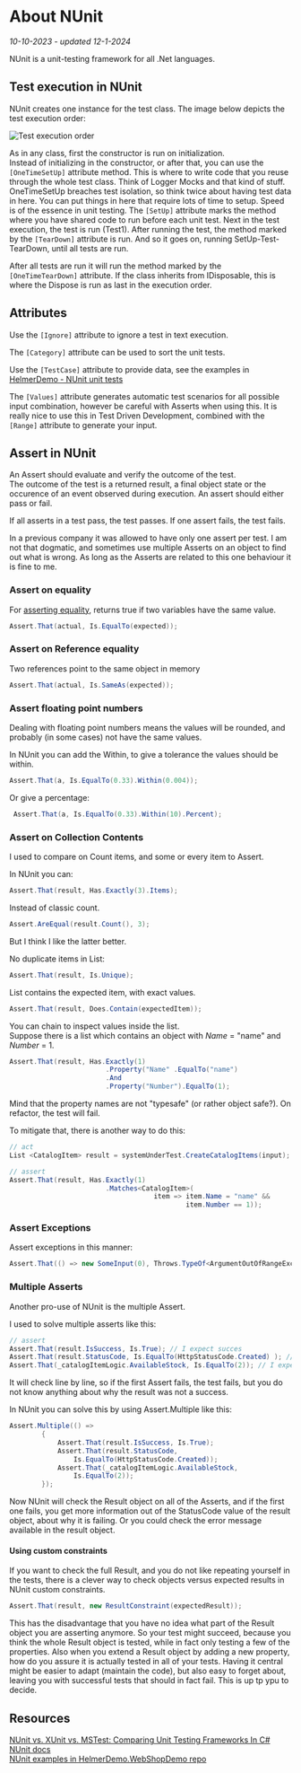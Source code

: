 # About NUnit
*10-10-2023 - updated 12-1-2024*

NUnit is a unit-testing framework for all .Net languages.

## Test execution in NUnit

NUnit creates one instance for the test class.
The image below depicts the test execution order:

![Test execution order](../assets/images/nunit/testexecnunit.svg "Test execution order for Nunit")

As in any class, first the constructor is run on initialization.  
Instead of initializing in the constructor, or after that, you can use the `[OneTimeSetUp]` attribute method. This is where to write code that you reuse through the whole test class. Think of Logger Mocks and that kind of stuff. OneTimeSetUp breaches test isolation, so think twice about having test data in here. You can put things in here that require lots of time to setup. Speed is of the essence in unit testing.
The `[SetUp]` attribute marks the method where you have shared code to run before each unit test.
Next in the test execution, the test is run (Test1).
After running the test, the method marked by the `[TearDown]` attribute is run.
And so it goes on, running SetUp-Test-TearDown, until all tests are run.   

After all tests are run it will run the method marked by the `[OneTimeTearDown]` attribute. If the class inherits from IDisposable, this is where the Dispose is run as last in the execution order. 

## Attributes

Use the `[Ignore]` attribute to ignore a test in text execution.

The `[Category]` attribute can be used to sort the unit tests.

Use the `[TestCase]` attribute to provide data, see the examples in [HelmerDemo - NUnit unit tests](https://github.com/HelmerDenDekker/HelmerDemo.WebShopDemo/blob/rd-unittests/src/Services/Tests/WSD.Catalog.Domain.UnitTests.nUnit/CatalogItemLogicTests.cs)

The `[Values]` attribute generates automatic test scenarios for all possible input combination, however be careful with Asserts when using this. It is really nice to use this in Test Driven Development, combined with the ` [Range] ` attribute to generate your input.

## Assert in NUnit

An Assert should evaluate and verify the outcome of the test.  
The outcome of the test is a returned result, a final object state or the occurence of an event observed during execution.
An assert should either pass or fail.

If all asserts in a test pass, the test passes.
If one assert fails, the test fails.

In a previous company it was allowed to have only one assert per test. I am not that dogmatic, and sometimes use multiple Asserts on an object to find out what is wrong. As long as the Asserts are related to this one behaviour it is fine to me.

### Assert on equality

For [asserting equality](https://docs.nunit.org/articles/nunit/writing-tests/constraints/EqualConstraint.html), returns true if two variables have the same value. 

```cs
Assert.That(actual, Is.EqualTo(expected));
```

### Assert on Reference equality

Two references point to the same object in memory  

```cs
Assert.That(actual, Is.SameAs(expected));
```


### Assert floating point numbers

Dealing with floating point numbers means the values will be rounded, and probably (in some cases) not have the same values.


In NUnit you can add the Within, to give a tolerance the values should be within.  

 ```cs
 Assert.That(a, Is.EqualTo(0.33).Within(0.004));
```

Or give a percentage:  

```cs
 Assert.That(a, Is.EqualTo(0.33).Within(10).Percent);
 ```

### Assert on Collection Contents

I used to compare on Count items, and some or every item to Assert.

In NUnit you can:  
```cs
Assert.That(result, Has.Exactly(3).Items);
```

Instead of classic count.

```cs
Assert.AreEqual(result.Count(), 3); 
```

But I think I like the latter better.

No duplicate items in List:

```cs
Assert.That(result, Is.Unique);
```

List contains the expected item, with exact values.

```cs
Assert.That(result, Does.Contain(expectedItem));
```

You can chain to inspect values inside the list.  
Suppose there is a list which contains an object with <var> Name </var> = "name" and <var> Number </var> = 1.

```cs
Assert.That(result, Has.Exactly(1)
                        .Property("Name" .EqualTo("name")
                        .And
                        .Property("Number").EqualTo(1);
```

Mind that the property names are not "typesafe" (or rather object safe?). On refactor, the test will fail.

To mitigate that, there is another way to do this:

```cs
// act
List <CatalogItem> result = systemUnderTest.CreateCatalogItems(input);

// assert
Assert.That(result, Has.Exactly(1)
                        .Matches<CatalogItem>(
                                    item => item.Name = "name" &&
                                            item.Number == 1));
```

### Assert Exceptions

Assert exceptions in this manner:  

```cs
Assert.That(() => new SomeInput(0), Throws.TypeOf<ArgumentOutOfRangeException>());
```

### Multiple Asserts

Another pro-use of NUnit is the multiple Assert.

I used to solve multiple asserts like this:

```cs
// assert
Assert.That(result.IsSuccess, Is.True); // I expect succes
Assert.That(result.StatusCode, Is.EqualTo(HttpStatusCode.Created) ); // I expect the statuscode to be Created type
Assert.That(_catalogItemLogic.AvailableStock, Is.EqualTo(2)); // I expect the available stock to decrease
```
It will check line by line, so if the first Assert fails, the test fails, but you do not know anything about why the result was not a success.

In NUnit you can solve this by using Assert.Multiple like this:

```cs
Assert.Multiple(() =>
        {
            Assert.That(result.IsSuccess, Is.True);
            Assert.That(result.StatusCode,
                Is.EqualTo(HttpStatusCode.Created));
            Assert.That(_catalogItemLogic.AvailableStock,
                Is.EqualTo(2));
        });
```

Now NUnit will check the Result object on all of the Asserts, and if the first one fails, you get more information out of the StatusCode value of the result object, about why it is failing. Or you could check the error message available in the result object.

#### Using custom constraints

If you want to check the full Result, and you do not like repeating yourself in the tests, there is a clever way to check objects versus expected results in NUnit custom constraints.

```cs
Assert.That(result, new ResultConstraint(expectedResult));
```

This has the disadvantage that you have no idea what part of the Result object you are asserting anymore. So your test might succeed, because you think the whole Result object is tested, while in fact only testing a few of the properties. Also when you extend a Result object by adding a new property, how do you assure it is actually tested in all of your tests. Having it central might be easier to adapt (maintain the code), but also easy to forget about, leaving you with successful tests that should in fact fail. This is up tp ypu to decide. 

## Resources

[NUnit vs. XUnit vs. MSTest: Comparing Unit Testing Frameworks In C#](https://www.lambdatest.com/blog/nunit-vs-xunit-vs-mstest/)  
[NUnit docs](https://docs.nunit.org/index.html)  
[NUnit examples in HelmerDemo.WebShopDemo repo](https://github.com/HelmerDenDekker/HelmerDemo.WebShopDemo)  